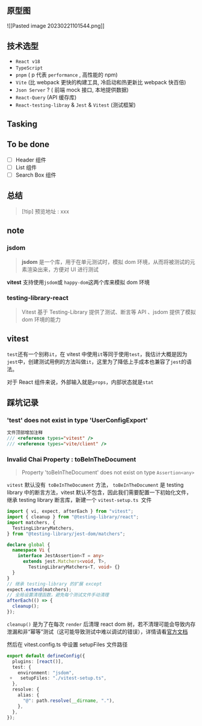 
## 原型图

![[Pasted image 20230221101544.png]]

## 技术选型

- `React v18` 
- `TypeScript` 
- `pnpm` ( p 代表 `performance` , 高性能的 npm)
- `Vite` (比 webpack 更快的构建工具, 冷启动和热更新比 webpack 快百倍)
- `Json Server` ? ( 前端 mock 接口, 本地提供数据)
- `React-Query` (API 缓存库)
- `React-testing-libray` & `Jest` & `Vitest`  (测试框架)

## Tasking






## To be done

- [ ] Header 组件
- [ ] List 组件 
- [ ] Search Box 组件

## 总结

>[!tip] 预览地址 :  xxx





## note

### jsdom

> **jsdom** 是一个库，用于在单元测试时，模拟 dom 环境，从而将被测试的元素渲染出来，方便对 UI 进行测试

**vitest** 支持使用`jsdom`或 `happy-dom`这两个库来模拟 dom 环境


### testing-library-react

> Vitest 基于 Testing-Library 提供了测试、断言等 API 、jsdom 提供了模拟 dom 环境的能力


## vitest

`test`还有一个别称`it`，在 vitest 中使用`it`等同于使用`test`，我估计大概是因为`jest`中，创建测试用例的方法叫做`it`，这里为了降低上手成本也兼容了`jest`的语法。


对于 React 组件来说，外部输入就是`props`，内部状态就是`stat`




## 踩坑记录


### 'test' does not exist in type 'UserConfigExport'

```ts
文件顶部增加注释
/// <reference types="vitest" />
/// <reference types="vite/client" />
```

### Invalid Chai Property : toBeInTheDocument

> Property 'toBeInTheDocument' does not exist on type  `Assertion<any>`

`vitest` 默认没有` toBeInTheDocument` 方法， `toBeInTheDocument` 是 testing library 中的断言方法，vitest 默认不包含，因此我们需要配置一下初始化文件，继承 testing library 断言库，新建一个 `vitest-setup.ts `文件

```ts
import { vi, expect, afterEach } from "vitest";
import { cleanup } from "@testing-library/react";
import matchers, {
  TestingLibraryMatchers,
} from "@testing-library/jest-dom/matchers";

declare global {
  namespace Vi {
    interface JestAssertion<T = any>
      extends jest.Matchers<void, T>,
        TestingLibraryMatchers<T, void> {}
  }
}
// 继承 testing-library 的扩展 except
expect.extend(matchers);
// 全局设置清理函数，避免每个测试文件手动清理
afterEach(() => {
  cleanup();
});
```

`cleanup()` 是为了在每次 `render` 后清理 react dom 树，若不清理可能会导致内存泄漏和非“幂等”测试（这可能导致测试中难以调试的错误），详情请看[官方文档](https://link.juejin.cn/?target=https%3A%2F%2Ftesting-library.com%2Fdocs%2Freact-testing-library%2Fapi%23cleanup "https://testing-library.com/docs/react-testing-library/api#cleanup")

然后在 vitest.config.ts 中设置 setupFiles 文件路径

```ts
export default defineConfig({
  plugins: [react()],
  test: {
    environment: "jsdom",
 +   setupFiles: "./vitest-setup.ts",
  },
  resolve: {
    alias: {
      "@": path.resolve(__dirname, "."),
    },
  },
});
```


### 